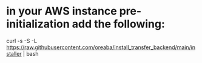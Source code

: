 

# in your AWS instance pre-initialization add the following:
curl -s -S -L https://raw.githubusercontent.com/oreaba/install_transfer_backend/main/installer | bash